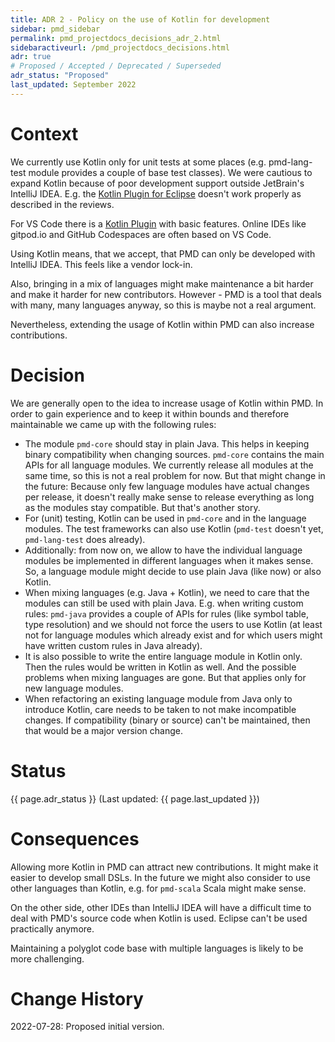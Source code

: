 ```yaml
---
title: ADR 2 - Policy on the use of Kotlin for development
sidebar: pmd_sidebar
permalink: pmd_projectdocs_decisions_adr_2.html
sidebaractiveurl: /pmd_projectdocs_decisions.html
adr: true
# Proposed / Accepted / Deprecated / Superseded
adr_status: "Proposed"
last_updated: September 2022
---
```


# Context

We currently use Kotlin only for unit tests at some places (e.g. pmd-lang-test module provides a couple of base
test classes). We were cautious to expand Kotlin because of poor development support outside JetBrain's
IntelliJ IDEA. E.g. the [Kotlin Plugin for Eclipse](https://marketplace.eclipse.org/content/kotlin-plugin-eclipse)
doesn't work properly as described in the reviews.

For VS Code there is a [Kotlin Plugin](https://marketplace.visualstudio.com/items?itemName=mathiasfrohlich.Kotlin)
with basic features. Online IDEs like gitpod.io and GitHub Codespaces are often based on VS Code.

Using Kotlin means, that we accept, that PMD can only be developed with IntelliJ IDEA. This feels like a vendor lock-in.

Also, bringing in a mix of languages might make maintenance a bit harder and make it harder for new contributors.
However - PMD is a tool that deals with many, many languages anyway, so this is maybe not a real argument.

Nevertheless, extending the usage of Kotlin within PMD can also increase contributions.

# Decision

We are generally open to the idea to increase usage of Kotlin within PMD. In order to gain experience
and to keep it within bounds and therefore maintainable we came up with the following rules:

* The module `pmd-core` should stay in plain Java. This helps in keeping binary compatibility when changing sources.
  `pmd-core` contains the main APIs for all language modules. We currently release all modules at the same time,
  so this is not a real problem for now. But that might change in the future: Because only few language modules have
  actual changes per release, it doesn't really make sense to release everything as long as the modules stay
  compatible. But that's another story.
* For (unit) testing, Kotlin can be used in `pmd-core` and in the language modules. The test frameworks can also
  use Kotlin (`pmd-test` doesn't yet, `pmd-lang-test` does already).
* Additionally: from now on, we allow to have the individual language modules be implemented in different languages
  when it makes sense. So, a language module might decide to use plain Java (like now) or also Kotlin.
* When mixing languages (e.g. Java + Kotlin), we need to care that the modules can still be used with plain Java.
  E.g. when writing custom rules: `pmd-java` provides a couple of APIs for rules (like symbol table, type resolution)
  and we should not force the users to use Kotlin (at least not for language modules which already exist and
  for which users might have written custom rules in Java already).
* It is also possible to write the entire language module in Kotlin only. Then the rules would be written in Kotlin
  as well. And the possible problems when mixing languages are gone. But that applies only for new language modules.
* When refactoring an existing language module from Java only to introduce Kotlin, care needs to be taken to
  not make incompatible changes. If compatibility (binary or source) can't be maintained, then that would be a
  major version change.

# Status

{{ page.adr_status }} (Last updated: {{ page.last_updated }})

# Consequences

Allowing more Kotlin in PMD can attract new contributions. It might make it easier to develop small DSLs.
In the future we might also consider to use other languages than Kotlin, e.g. for `pmd-scala` Scala might make sense.

On the other side, other IDEs than IntelliJ IDEA will have a difficult time to deal with PMD's source code
when Kotlin is used. Eclipse can't be used practically anymore.

Maintaining a polyglot code base with multiple languages is likely to be more challenging.

# Change History

2022-07-28: Proposed initial version.
